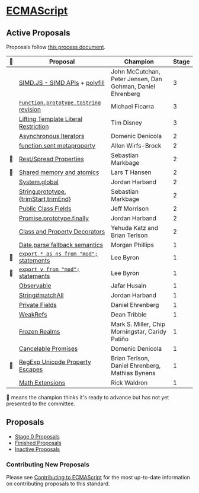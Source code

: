 [ECMAScript](https://github.com/tc39/ecma262)
====

## Active Proposals
Proposals follow [this process document](https://tc39.github.io/process-document/).

| 🚀 | Proposal                                                                                                  | Champion                           | Stage |
|---|-----------------------------------------------------------------------------------------------------------|------------------------------------|-------|
|   | [SIMD.JS - SIMD APIs](https://docs.google.com/presentation/d/1MY9NHrHmL7ma7C8dyNXvmYNNGgVmmxXk8ZIiQtPlfH4/edit?usp=sharing) + [polyfill](http://tc39.github.io/ecmascript_simd/) | John McCutchan, Peter Jensen, Dan Gohman, Daniel Ehrenberg | 3 |
|   | [`Function.prototype.toString` revision](https://github.com/tc39/Function-prototype-toString-revision)    | Michael Ficarra                    | 3 |
|   | [Lifting Template Literal Restriction](https://github.com/tc39/proposal-template-literal-revision)        | Tim Disney                         | 3 |
|   | [Asynchronous Iterators](https://github.com/tc39/proposal-async-iteration)                                | Domenic Denicola                   | 2 |
|   | [function.sent metaproperty](https://github.com/allenwb/ESideas/blob/master/Generator%20metaproperty.md)  | Allen Wirfs-Brock                  | 2 |
| 🚀 | [Rest/Spread Properties](https://github.com/sebmarkbage/ecmascript-rest-spread)                           | Sebastian Markbage                 | 2 |
| 🚀 | [Shared memory and atomics](https://github.com/tc39/ecmascript_sharedmem)                                 | Lars T Hansen                      | 2 |
|   | [System.global](https://github.com/tc39/proposal-global)                                                  | Jordan Harband                     | 2 |
|   | [String.prototype.{trimStart,trimEnd}](https://github.com/sebmarkbage/ecmascript-string-left-right-trim)  | Sebastian Markbage                 | 2 |
|   | [Public Class Fields](https://tc39.github.io/proposal-class-public-fields/)                               | Jeff Morrison                      | 2 |
|   | [Promise.prototype.finally](https://github.com/tc39/proposal-promise-finally)                             | Jordan Harband                     | 2 |
|   | [Class and Property Decorators](http://tc39.github.io/proposal-decorators/)                               | Yehuda Katz and Brian Terlson      | 2 |
|   | [Date.parse fallback semantics](https://github.com/mrrrgn/proposal-date-time-string-format)               | Morgan Phillips                    | 1 |
| 🚀 | [`export * as ns from "mod";` statements](https://github.com/leebyron/ecmascript-export-ns-from)          | Lee Byron                          | 1 |
| 🚀 | [`export v from "mod";` statements](https://github.com/leebyron/ecmascript-export-default-from)           | Lee Byron                          | 1 |
|   | [Observable](https://github.com/tc39/proposal-observable)                                                 | Jafar Husain                       | 1 |
|   | [String#matchAll](https://github.com/tc39/String.prototype.matchAll)                                      | Jordan Harband                     | 1 |
|   | [Private Fields](https://github.com/tc39/proposal-private-fields)                                         | Daniel Ehrenberg                   | 1 |
|   | [WeakRefs](https://github.com/tc39/proposal-weakrefs)                                                     | Dean Tribble                       | 1 |
|   | [Frozen Realms](https://github.com/FUDCo/frozen-realms)                                      | Mark S. Miller, Chip Morningstar, Caridy Patiño | 1 |
|   | [Cancelable Promises](https://github.com/tc39/proposal-cancelable-promises)                               | Domenic Denicola                   | 1 |
| 🚀 | [RegExp Unicode Property Escapes](https://github.com/mathiasbynens/es-regex-unicode-property-escapes) | Brian Terlson, Daniel Ehrenberg, Mathias Bynens | 1 |
|   | [Math Extensions](https://github.com/rwaldron/proposal-math-extensions)                                   | Rick Waldron                       | 1 |

🚀 means the champion thinks it's ready to advance but has not yet presented to the committee.

## Proposals
 - [Stage 0 Proposals](stage-0-proposals.md)
 - [Finished Proposals](finished-proposals.md)
 - [Inactive Proposals](inactive-proposals.md)

### Contributing New Proposals

Please see [Contributing to ECMAScript](/CONTRIBUTING.md) for the most up-to-date information on contributing proposals to this standard.
